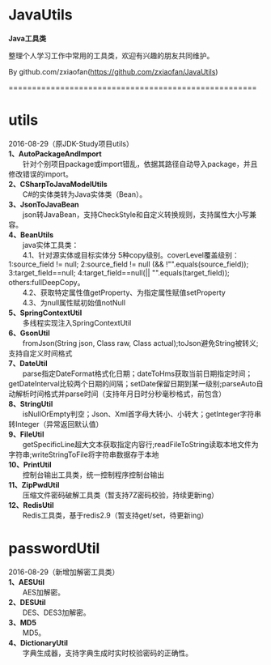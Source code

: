 # JavaUtils
**Java工具类**

整理个人学习工作中常用的工具类，欢迎有兴趣的朋友共同维护。

By github.com/zxiaofan(https://github.com/zxiaofan/JavaUtils)

=====================================================

# utils
2016-08-29（原JDK-Study项目utils）  
**1、AutoPackageAndImport**  
　　针对个别项目package或import错乱，依据其路径自动导入package，并且修改错误的import。  
**2、CSharpToJavaModelUtils**  
　　C#的实体类转为Java实体类（Bean）。  
**3、JsonToJavaBean**  
　　json转JavaBean，支持CheckStyle和自定义转换规则，支持属性大小写兼容。  
**4、BeanUtils**  
　　java实体工具类：  
　　4.1、针对源实体或目标实体分 5种copy级别。coverLevel覆盖级别： 1:source_field != null; 2:source_field != null (&&
!"".equals(source_field)); 3:target_field==null; 4:target_field==null(||
"".equals(target_field)); others:fullDeepCopy。  
　　4.2、获取特定属性值getProperty、为指定属性赋值setProperty  
　　4.3、为null属性赋初始值notNull  
**5、SpringContextUtil**  
　　多线程实现注入SpringContextUtil  
**6、GsonUtil**  
　　fromJson(String json, Class raw, Class actual);toJson避免String被转义;支持自定义时间格式  
**7、DateUtil**  
　　parse指定DateFormat格式化日期；dateToHms获取当前日期指定时间；getDateInterval比较两个日期的间隔；setDate保留日期到某一级别;parseAuto自动解析时间格式并parse时间（支持年月日时分秒毫秒格式，前包含）  
**8、StringUtil**  
　　isNullOrEmpty判空；Json、Xml首字母大转小、小转大；getInteger字符串转Integer（异常返回默认值）  
**9、FileUtil**  
　　getSpecificLine超大文本获取指定内容行;readFileToString读取本地文件为字符串;writeStringToFile将字符串数据存于本地  
**10、PrintUtil**  
　　控制台输出工具类，统一控制程序控制台输出  
**11、ZipPwdUtil**  
　　压缩文件密码破解工具类（暂支持7Z密码校验，持续更新ing）  
**12、RedisUtil**  
　　Redis工具类，基于redis2.9（暂支持get/set，待更新ing）  

# passwordUtil
2016-08-29（新增加解密工具类）  
**1、AESUtil**  
　　AES加解密。  
**2、DESUtil**  
　　DES、DES3加解密。  
**3、MD5**  
　　MD5。  
**4、DictionaryUtil**  
　　字典生成器，支持字典生成时实时校验密码的正确性。  

